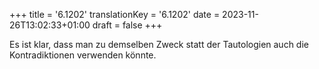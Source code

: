 +++
title = '6.1202'
translationKey = '6.1202'
date = 2023-11-26T13:02:33+01:00
draft = false
+++

Es ist klar, dass man zu demselben Zweck statt der Tautologien auch die Kontradiktionen verwenden könnte.
